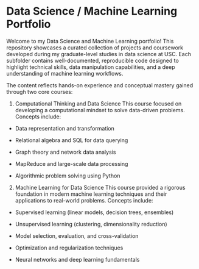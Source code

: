# Data Science / Machine Learning Portfolio

Welcome to my Data Science and Machine Learning portfolio! This repository showcases a curated collection of projects and coursework developed during my graduate-level studies in data science at USC. Each subfolder contains well-documented, reproducible code designed to highlight technical skills, data manipulation capabilities, and a deep understanding of machine learning workflows.

The content reflects hands-on experience and conceptual mastery gained through two core courses:

1. Computational Thinking and Data Science
This course focused on developing a computational mindset to solve data-driven problems. Concepts include:

- Data representation and transformation

- Relational algebra and SQL for data querying

- Graph theory and network data analysis

- MapReduce and large-scale data processing

- Algorithmic problem solving using Python


2. Machine Learning for Data Science
This course provided a rigorous foundation in modern machine learning techniques and their applications to real-world problems. Concepts include:

- Supervised learning (linear models, decision trees, ensembles)

- Unsupervised learning (clustering, dimensionality reduction)

- Model selection, evaluation, and cross-validation

- Optimization and regularization techniques

- Neural networks and deep learning fundamentals

